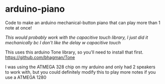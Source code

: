 # arduino-piano
Code to make an arduino mechanical-button piano that can play more than 1 note at once!

*This would probably work with the capacitive touch library, I just did it mechanically bc I don't like the delay w capacitive touch*

This uses this arduino Tone library, so you'll need to install that first. 
https://github.com/bhagman/Tone

I was using the ATMEGA 328 chip on my arduino and only had 2 speakers to work with, but you could definitely modify this to play more notes if you use a ATMEGA 1280
